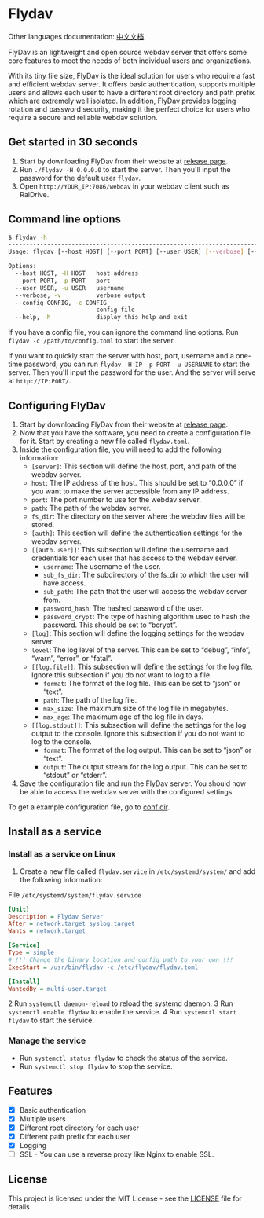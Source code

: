 # Flydav

Other languages documentation: [中文文档](docs/README.zh-CN.md)

FlyDav is an lightweight and open source webdav server that offers some core features to meet the needs of both individual users and organizations.

With its tiny file size, FlyDav is the ideal solution for users who require a fast and efficient webdav server. It offers basic authentication, supports multiple users and allows each user to have a different root directory and path prefix which are extremely well isolated. In addition, FlyDav provides logging rotation and password security, making it the perfect choice for users who require a secure and reliable webdav solution.

## Get started in 30 seconds

1. Start by downloading FlyDav from their website at [release page](https://github.com/pluveto/flydav/releases).
2. Run `./flydav -H 0.0.0.0` to start the server. Then you'll input the password for the default user `flydav`.
3. Open `http://YOUR_IP:7086/webdav` in your webdav client such as RaiDrive.

## Command line options

```bash
$ flydav -h
--------------------------------------------------------------------------------
Usage: flydav [--host HOST] [--port PORT] [--user USER] [--verbose] [--config CONFIG]

Options:
  --host HOST, -H HOST   host address
  --port PORT, -p PORT   port
  --user USER, -u USER   username
  --verbose, -v          verbose output
  --config CONFIG, -c CONFIG
                         config file
  --help, -h             display this help and exit
```

If you have a config file, you can ignore the command line options. Run `flydav -c /path/to/config.toml` to start the server.

If you want to quickly start the server with host, port, username and a one-time password, you can run `flydav -H IP -p PORT -u USERNAME` to start the server. Then you'll input the password for the user. And the server will serve at `http://IP:PORT/`.

## Configuring FlyDav

1. Start by downloading FlyDav from their website at [release page](https://github.com/pluveto/flydav/releases).
2. Now that you have the software, you need to create a configuration file for it. Start by creating a new file called `flydav.toml`.
3. Inside the configuration file, you will need to add the following information:
    - `[server]`: This section will define the host, port, and path of the webdav server.
    - `host`: The IP address of the host. This should be set to “0.0.0.0” if you want to make the server accessible from any IP address.
    - `port`: The port number to use for the webdav server.
    - `path`: The path of the webdav server.
    - `fs_dir`: The directory on the server where the webdav files will be stored.
    - `[auth]`: This section will define the authentication settings for the webdav server.
    - `[[auth.user]]`: This subsection will define the username and credentials for each user that has access to the webdav server.
        - `username`: The username of the user.
        - `sub_fs_dir`: The subdirectory of the fs_dir to which the user will have access.
        - `sub_path`: The path that the user will access the webdav server from.
        - `password_hash`: The hashed password of the user.
        - `password_crypt`: The type of hashing algorithm used to hash the password. This should be set to “bcrypt”.
    - `[log]`: This section will define the logging settings for the webdav server.
    - `level`: The log level of the server. This can be set to “debug”, “info”, “warn”, “error”, or “fatal”.
    - `[[log.file]]`: This subsection will define the settings for the log file. Ignore this subsection if you do not want to log to a file.
        - `format`: The format of the log file. This can be set to “json” or “text”.
        - `path`: The path of the log file.
        - `max_size`: The maximum size of the log file in megabytes.
        - `max_age`: The maximum age of the log file in days.
    - `[[log.stdout]]`: This subsection will define the settings for the log output to the console. Ignore this subsection if you do not want to log to the console.
        - `format`: The format of the log output. This can be set to “json” or “text”.
        - `output`: The output stream for the log output. This can be set to “stdout” or “stderr”.
4. Save the configuration file and run the FlyDav server. You should now be able to access the webdav server with the configured settings.

To get a example configuration file, go to [conf dir](https://github.com/pluveto/flydav/blob/main/conf).

## Install as a service

### Install as a service on Linux

1. Create a new file called `flydav.service` in `/etc/systemd/system/` and add the following information:

File `/etc/systemd/system/flydav.service`

```ini
[Unit]
Description = Flydav Server
After = network.target syslog.target
Wants = network.target

[Service]
Type = simple
# !!! Change the binary location and config path to your own !!!
ExecStart = /usr/bin/flydav -c /etc/flydav/flydav.toml

[Install]
WantedBy = multi-user.target
```

2 Run `systemctl daemon-reload` to reload the systemd daemon.
3 Run `systemctl enable flydav` to enable the service.
4 Run `systemctl start flydav` to start the service.

### Manage the service

- Run `systemctl status flydav` to check the status of the service.
- Run `systemctl stop flydav` to stop the service.

## Features

- [x] Basic authentication
- [x] Multiple users
- [x] Different root directory for each user
- [x] Different path prefix for each user
- [x] Logging
- [ ] SSL - You can use a reverse proxy like Nginx to enable SSL.

## License

This project is licensed under the MIT License - see the [LICENSE](LICENSE) file for details
